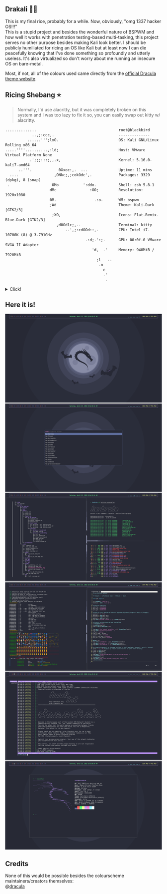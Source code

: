 ## Drakali 🧛🐲
This is my final rice, probably for a while. Now, obviously, "omg 1337 hacker OS!!!"</br> 
This is a stupid project and besides the wonderful nature of BSPWM and how well it works with penetration testing-based multi-tasking, this project serves no other purpose besides making Kali look better. I should be publicly humiliated for ricing an OS like Kali but at least now I can die peacefully knowing that I've done something so profoundly and utterly useless. It's also virtualized so don't worry about me running an insecure OS on bare-metal.

Most, if not, all of the colours used came directly from the [official Dracula theme website](https://draculatheme.com/).

## Ricing Shebang ⭐
>Normally, I'd use alacritty, but it was completely broken on this system and I was too lazy to fix it so, you can easily swap out kitty w/ alacritty.

```
..............                                     root@blackbird
            ..,;:ccc,.                             --------------
          ......''';lxO.                           OS: Kali GNU/Linux Rolling x86_64
.....''''..........,:ld;                           Host: VMware Virtual Platform None
           .';;;:::;,,.x,                          Kernel: 5.16.0-kali7-amd64
      ..'''.            0Xxoc:,.  ...              Uptime: 11 mins
  ....                ,ONkc;,;cokOdc',.            Packages: 3329 (dpkg), 8 (snap)
 .                   OMo           ':ddo.          Shell: zsh 5.8.1
                    dMc               :OO;         Resolution: 1920x1080
                    0M.                 .:o.       WM: bspwm
                    ;Wd                            Theme: Kali-Dark [GTK2/3]
                     ;XO,                          Icons: Flat-Remix-Blue-Dark [GTK2/3]
                       ,d0Odlc;,..                 Terminal: kitty
                           ..',;:cdOOd::,.         CPU: Intel i7-10700K (8) @ 3.791GHz
                                    .:d;.':;.      GPU: 00:0f.0 VMware SVGA II Adapter
                                       'd,  .'     Memory: 940MiB / 7920MiB
                                         ;l   ..
                                          .o
                                            c
                                            .'
                                             .
```
<details>
  <summary>Click!</summary>
  
  ## Setup 🖥️ 
     * OS: KALI
     * WM: BSPWM
     * SHELL: ZSH
     * TERMINAL: KITTY
     * LAUNCHER: ROFI
     * EDITOR: NEOVIM
</details>

## Here it is!
![alt text](/screenshots/bare.png)
![alt text](/screenshots/rofi.png)
![alt text](/screenshots/ad.png)
![alt text](/screenshots/binexp.png)
![alt text](/screenshots/irc.png)
![alt text](/screenshots/neofetch.png)

## Credits
None of this would be possible besides the colourscheme maintainers/creators themselves:</br>
@[dracula](https://github.com/dracula)
